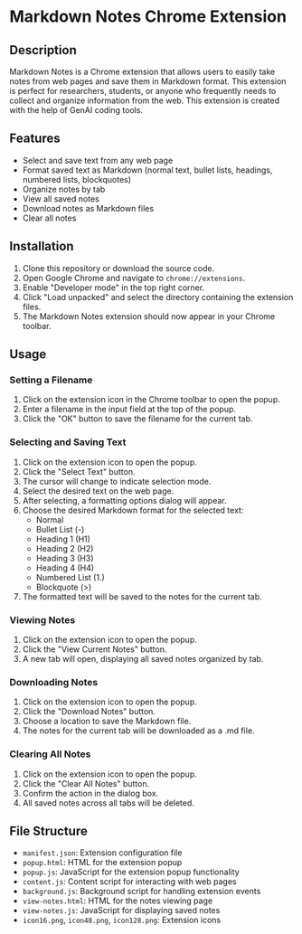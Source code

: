 # Markdown Notes Chrome Extension

## Description

Markdown Notes is a Chrome extension that allows users to easily take notes from web pages and save them in Markdown format. This extension is perfect for researchers, students, or anyone who frequently needs to collect and organize information from the web. This extension is created with the help of GenAI coding tools. 

## Features

- Select and save text from any web page
- Format saved text as Markdown (normal text, bullet lists, headings, numbered lists, blockquotes)
- Organize notes by tab
- View all saved notes
- Download notes as Markdown files
- Clear all notes

## Installation

1. Clone this repository or download the source code.
2. Open Google Chrome and navigate to `chrome://extensions`.
3. Enable "Developer mode" in the top right corner.
4. Click "Load unpacked" and select the directory containing the extension files.
5. The Markdown Notes extension should now appear in your Chrome toolbar.

## Usage

### Setting a Filename

1. Click on the extension icon in the Chrome toolbar to open the popup.
2. Enter a filename in the input field at the top of the popup.
3. Click the "OK" button to save the filename for the current tab.

### Selecting and Saving Text

1. Click on the extension icon to open the popup.
2. Click the "Select Text" button.
3. The cursor will change to indicate selection mode.
4. Select the desired text on the web page.
5. After selecting, a formatting options dialog will appear.
6. Choose the desired Markdown format for the selected text:
   - Normal
   - Bullet List (-)
   - Heading 1 (H1)
   - Heading 2 (H2)
   - Heading 3 (H3)
   - Heading 4 (H4)
   - Numbered List (1.)
   - Blockquote (>)
7. The formatted text will be saved to the notes for the current tab.

### Viewing Notes

1. Click on the extension icon to open the popup.
2. Click the "View Current Notes" button.
3. A new tab will open, displaying all saved notes organized by tab.

### Downloading Notes

1. Click on the extension icon to open the popup.
2. Click the "Download Notes" button.
3. Choose a location to save the Markdown file.
4. The notes for the current tab will be downloaded as a .md file.

### Clearing All Notes

1. Click on the extension icon to open the popup.
2. Click the "Clear All Notes" button.
3. Confirm the action in the dialog box.
4. All saved notes across all tabs will be deleted.

## File Structure

- `manifest.json`: Extension configuration file
- `popup.html`: HTML for the extension popup
- `popup.js`: JavaScript for the extension popup functionality
- `content.js`: Content script for interacting with web pages
- `background.js`: Background script for handling extension events
- `view-notes.html`: HTML for the notes viewing page
- `view-notes.js`: JavaScript for displaying saved notes
- `icon16.png`, `icon48.png`, `icon128.png`: Extension icons



